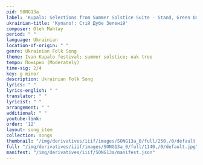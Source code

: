 ```yaml
---
pid: SONG13a
label: 'Kupalo: Selections from Summer Solstice Suite - Stand, Green Oak'
ukrainian-title: 'Купало!: Стій Дубе Зеленій'
composer: Oleh Mahlay
period: " "
language: Ukrainian
location-of-origin: " "
genre: Ukrainian Folk Song
theme: Ivan Kupalo festival; summer solstice; oak tree
tempo: Помірно (Moderately)
time-sig: 2/4
key: g minor
description: Ukrainian Folk Song
lyrics: " "
lyrics-english: " "
translator: " "
lyricist: " "
arrangement: " "
additional: " "
youtube-link:
order: '12'
layout: song_item
collection: songs
thumbnail: "/img/derivatives/iiif/images/SONG13a_0/full/250,/0/default.jpg"
full: "/img/derivatives/iiif/images/SONG13a_0/full/1140,/0/default.jpg"
manifest: "/img/derivatives/iiif/SONG13a/manifest.json"
---
```

